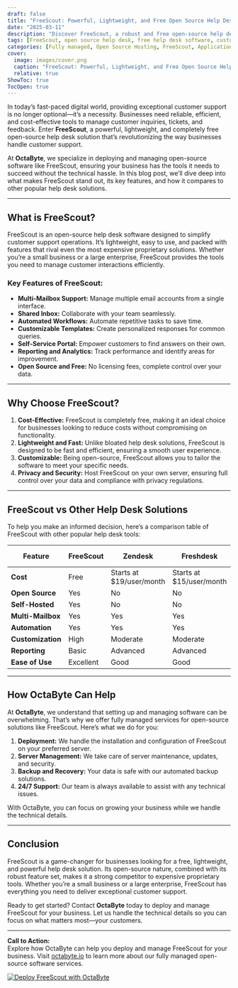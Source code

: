```yaml
---
draft: false
title: "FreeScout: Powerful, Lightweight, and Free Open Source Help Desk Solution"
date: "2025-03-11"
description: "Discover FreeScout, a robust and free open-source help desk solution designed for businesses of all sizes. Learn how it compares to other popular help desk tools and why it’s the perfect choice for streamlined customer support."
tags: [FreeScout, open source help desk, free help desk software, customer support tools, FreeScout vs Zendesk, FreeScout vs Freshdesk, lightweight help desk solution, open source software, managed help desk services, OctaByte]
categories: [Fully managed, Open Source Hosting, FreeScout, Applications, Customer Support]
cover:
  image: images/cover.png
  caption: "FreeScout: Powerful, Lightweight, and Free Open Source Help Desk Solution"
  relative: true
ShowToc: true
TocOpen: true
---
```



In today’s fast-paced digital world, providing exceptional customer support is no longer optional—it’s a necessity. Businesses need reliable, efficient, and cost-effective tools to manage customer inquiries, tickets, and feedback. Enter **FreeScout**, a powerful, lightweight, and completely free open-source help desk solution that’s revolutionizing the way businesses handle customer support.

At **OctaByte**, we specialize in deploying and managing open-source software like FreeScout, ensuring your business has the tools it needs to succeed without the technical hassle. In this blog post, we’ll dive deep into what makes FreeScout stand out, its key features, and how it compares to other popular help desk solutions.

---

## What is FreeScout?

FreeScout is an open-source help desk software designed to simplify customer support operations. It’s lightweight, easy to use, and packed with features that rival even the most expensive proprietary solutions. Whether you’re a small business or a large enterprise, FreeScout provides the tools you need to manage customer interactions efficiently.

### Key Features of FreeScout:
- **Multi-Mailbox Support:** Manage multiple email accounts from a single interface.
- **Shared Inbox:** Collaborate with your team seamlessly.
- **Automated Workflows:** Automate repetitive tasks to save time.
- **Customizable Templates:** Create personalized responses for common queries.
- **Self-Service Portal:** Empower customers to find answers on their own.
- **Reporting and Analytics:** Track performance and identify areas for improvement.
- **Open Source and Free:** No licensing fees, complete control over your data.

---

## Why Choose FreeScout?

1. **Cost-Effective:** FreeScout is completely free, making it an ideal choice for businesses looking to reduce costs without compromising on functionality.
2. **Lightweight and Fast:** Unlike bloated help desk solutions, FreeScout is designed to be fast and efficient, ensuring a smooth user experience.
3. **Customizable:** Being open-source, FreeScout allows you to tailor the software to meet your specific needs.
4. **Privacy and Security:** Host FreeScout on your own server, ensuring full control over your data and compliance with privacy regulations.

---

## FreeScout vs Other Help Desk Solutions

To help you make an informed decision, here’s a comparison table of FreeScout with other popular help desk tools:

| Feature                | FreeScout               | Zendesk                 | Freshdesk               | HubSpot Service Hub     |
|------------------------|-------------------------|-------------------------|-------------------------|-------------------------|
| **Cost**               | Free                    | Starts at $19/user/month| Starts at $15/user/month| Starts at $45/user/month|
| **Open Source**        | Yes                     | No                      | No                      | No                      |
| **Self-Hosted**        | Yes                     | No                      | No                      | No                      |
| **Multi-Mailbox**      | Yes                     | Yes                     | Yes                     | Yes                     |
| **Automation**         | Yes                     | Yes                     | Yes                     | Yes                     |
| **Customization**      | High                    | Moderate                | Moderate                | Moderate                |
| **Reporting**          | Basic                   | Advanced                | Advanced                | Advanced                |
| **Ease of Use**        | Excellent               | Good                    | Good                    | Good                    |

---

## How OctaByte Can Help

At **OctaByte**, we understand that setting up and managing software can be overwhelming. That’s why we offer fully managed services for open-source solutions like FreeScout. Here’s what we do for you:

1. **Deployment:** We handle the installation and configuration of FreeScout on your preferred server.
2. **Server Management:** We take care of server maintenance, updates, and security.
3. **Backup and Recovery:** Your data is safe with our automated backup solutions.
4. **24/7 Support:** Our team is always available to assist with any technical issues.

With OctaByte, you can focus on growing your business while we handle the technical details.

---

## Conclusion

FreeScout is a game-changer for businesses looking for a free, lightweight, and powerful help desk solution. Its open-source nature, combined with its robust feature set, makes it a strong competitor to expensive proprietary tools. Whether you’re a small business or a large enterprise, FreeScout has everything you need to deliver exceptional customer support.

Ready to get started? Contact **OctaByte** today to deploy and manage FreeScout for your business. Let us handle the technical details so you can focus on what matters most—your customers.

---

**Call to Action:**  
Explore how OctaByte can help you deploy and manage FreeScout for your business. Visit [octabyte.io](https://octabyte.io) to learn more about our fully managed open-source software services.

[![Deploy FreeScout with OctaByte](/images/deploy-on-octabyte.png)](https://octabyte.io/fully-managed-open-source-services/applications/customer-support/freescout)